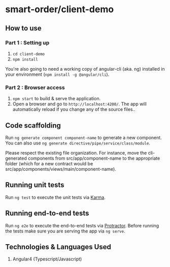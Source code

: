 # smart-order/client-demo

## How to use
### Part 1 : Setting up
1. `cd client-demo`
2. `npm install`

You're also going to need a working copy of angular-cli (aka. ng) installed in your environment (`npm install -g @angular/cli`).

### Part 2 : Browser access
1. `npm start` to build & serve the application. 
2. Open a browser and go to `http://localhost:4200/`. The app will automatically reload if you change any of the source files.. 

## Code scaffolding
Run `ng generate component component-name` to generate a new component. You can also use `ng generate directive/pipe/service/class/module`.

Please respect the existing file organization. For instance, move the cli-generated components from src/app/component-name to the appropriate folder (which for a new contract would be src/app/components/views/main/component-name).

## Running unit tests
Run `ng test` to execute the unit tests via [Karma](https://karma-runner.github.io).

## Running end-to-end tests
Run `ng e2e` to execute the end-to-end tests via [Protractor](http://www.protractortest.org/).
Before running the tests make sure you are serving the app via `ng serve`.

## Technologies & Languages Used
1. Angular4 (Typescript/Javascript)
